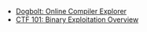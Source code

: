 - [Dogbolt: Online Compiler Explorer](https://dogbolt.org)
- [CTF 101: Binary Exploitation Overview](https://ctf101.org/binary-exploitation/overview/)
